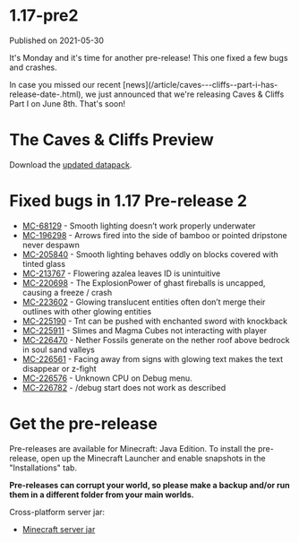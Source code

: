 # 1.17-pre2
Published on 2021-05-30

It's Monday and it's time for another pre-release! This one fixed a few bugs
and crashes.

In case you missed our recent [news](/article/caves---cliffs--part-i-has-
release-date-.html), we just announced that we're releasing Caves & Cliffs
Part I on June 8th. That's soon!

# The Caves & Cliffs Preview

Download the [updated
datapack](https://launcher.mojang.com/v1/objects/622bf0fd298e1e164ecd05d866045ed5941283cf/CavesAndCliffsPreview.zip).

# Fixed bugs in 1.17 Pre-release 2

  * [MC-68129](https://bugs.mojang.com/browse/MC-68129) \- Smooth lighting doesn’t work properly underwater
  * [MC-196298](https://bugs.mojang.com/browse/MC-196298) \- Arrows fired into the side of bamboo or pointed dripstone never despawn
  * [MC-205840](https://bugs.mojang.com/browse/MC-205840) \- Smooth lighting behaves oddly on blocks covered with tinted glass
  * [MC-213767](https://bugs.mojang.com/browse/MC-213767) \- Flowering azalea leaves ID is unintuitive
  * [MC-220698](https://bugs.mojang.com/browse/MC-220698) \- The ExplosionPower of ghast fireballs is uncapped, causing a freeze / crash
  * [MC-223602](https://bugs.mojang.com/browse/MC-223602) \- Glowing translucent entities often don’t merge their outlines with other glowing entities
  * [MC-225190](https://bugs.mojang.com/browse/MC-225190) \- Tnt can be pushed with enchanted sword with knockback
  * [MC-225911](https://bugs.mojang.com/browse/MC-225911) \- Slimes and Magma Cubes not interacting with player
  * [MC-226470](https://bugs.mojang.com/browse/MC-226470) \- Nether Fossils generate on the nether roof above bedrock in soul sand valleys
  * [MC-226561](https://bugs.mojang.com/browse/MC-226561) \- Facing away from signs with glowing text makes the text disappear or z-fight
  * [MC-226576](https://bugs.mojang.com/browse/MC-226576) \- Unknown CPU on Debug menu.
  * [MC-226782](https://bugs.mojang.com/browse/MC-226782) \- /debug start does not work as described

# Get the pre-release

Pre-releases are available for Minecraft: Java Edition. To install the pre-
release, open up the Minecraft Launcher and enable snapshots in the
"Installations" tab.

**Pre-releases can corrupt your world, so please make a backup and/or run them
in a different folder from your main worlds.**

Cross-platform server jar:

  * [Minecraft server jar](https://launcher.mojang.com/v1/objects/d8756c67ce3b3fe20d0510afb3e22fa16310b2e6/server.jar)


